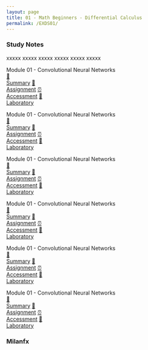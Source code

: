 ```yaml
---
layout: page
title: 01 - Math Beginners - Differential Calculus
permalink: /EXDS01/
---
```


<h3>Study Notes</h3>

xxxxx xxxxx xxxxx xxxxx xxxxx xxxxx

<div>
  <span class="btn spec1"><span class="btn spec2">Module 01 - Convolutional Neural Networks</span>
  <br>
  <a href="/01-MSDS-Courses/EXDS01/M1/" class="btn icon1">📝<br>Summary</a>
  <a href="/01-MSDS-Courses/EXDS01/M1/" class="btn icon2">📖<br>Assignment</a>
  <a href="/01-MSDS-Courses/EXDS01/M1/" class="btn icon3">⏰<br>Accessment</a>
  <a href="/01-MSDS-Courses/EXDS01/M1/" class="btn icon4">📂<br>Laboratory</a>
  </span>

  <span class="btn spec1"><span class="btn spec2">Module 01 - Convolutional Neural Networks</span>
  <br>
  <a href="/01-MSDS-Courses/EXDS01/M1/" class="btn icon1">📝<br>Summary</a>
  <a href="/01-MSDS-Courses/EXDS01/M1/" class="btn icon2">📖<br>Assignment</a>
  <a href="/01-MSDS-Courses/EXDS01/M1/" class="btn icon3">⏰<br>Accessment</a>
  <a href="/01-MSDS-Courses/EXDS01/M1/" class="btn icon4">📂<br>Laboratory</a>
  </span>
</div>

<div>
  <span class="btn spec1"><span class="btn spec2">Module 01 - Convolutional Neural Networks</span>
  <br>
  <a href="/01-MSDS-Courses/EXDS01/M1/" class="btn icon1">📝<br>Summary</a>
  <a href="/01-MSDS-Courses/EXDS01/M1/" class="btn icon2">📖<br>Assignment</a>
  <a href="/01-MSDS-Courses/EXDS01/M1/" class="btn icon3">⏰<br>Accessment</a>
  <a href="/01-MSDS-Courses/EXDS01/M1/" class="btn icon4">📂<br>Laboratory</a>
  </span>

  <span class="btn spec1"><span class="btn spec2">Module 01 - Convolutional Neural Networks</span>
  <br>
  <a href="/01-MSDS-Courses/EXDS01/M1/" class="btn icon1">📝<br>Summary</a>
  <a href="/01-MSDS-Courses/EXDS01/M1/" class="btn icon2">📖<br>Assignment</a>
  <a href="/01-MSDS-Courses/EXDS01/M1/" class="btn icon3">⏰<br>Accessment</a>
  <a href="/01-MSDS-Courses/EXDS01/M1/" class="btn icon4">📂<br>Laboratory</a>
  </span>
</div>

<div>
  <span class="btn spec1"><span class="btn spec2">Module 01 - Convolutional Neural Networks</span>
  <br>
  <a href="/01-MSDS-Courses/EXDS01/M1/" class="btn icon1">📝<br>Summary</a>
  <a href="/01-MSDS-Courses/EXDS01/M1/" class="btn icon2">📖<br>Assignment</a>
  <a href="/01-MSDS-Courses/EXDS01/M1/" class="btn icon3">⏰<br>Accessment</a>
  <a href="/01-MSDS-Courses/EXDS01/M1/" class="btn icon4">📂<br>Laboratory</a>
  </span>

  <span class="btn spec1"><span class="btn spec2">Module 01 - Convolutional Neural Networks</span>
  <br>
  <a href="/01-MSDS-Courses/EXDS01/M1/" class="btn icon1">📝<br>Summary</a>
  <a href="/01-MSDS-Courses/EXDS01/M1/" class="btn icon2">📖<br>Assignment</a>
  <a href="/01-MSDS-Courses/EXDS01/M1/" class="btn icon3">⏰<br>Accessment</a>
  <a href="/01-MSDS-Courses/EXDS01/M1/" class="btn icon4">📂<br>Laboratory</a>
  </span>
</div>

<h3>Milanfx</h3>
